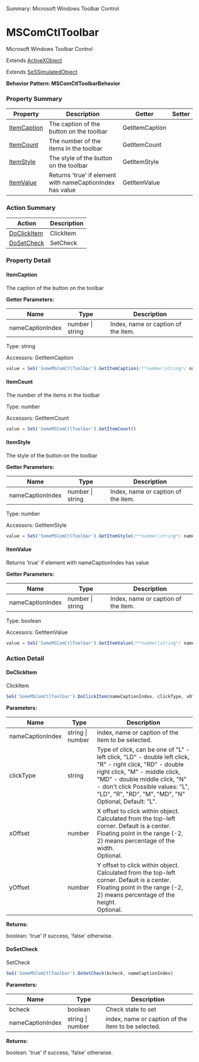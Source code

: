 Summary: Microsoft Windows Toolbar Control

# MSComCtlToolbar

Microsoft Windows Toolbar Control
 
Extends [ActiveXObject](ActiveXObject.md)

Extends [SeSSimulatedObject](SeSSimulatedObject.md)





**Behavior Pattern: MSComCtlToolbarBehavior**


<!-- ============================== property summary ========================== -->



### Property Summary
| **Property** | **Description** | **Getter** | **Setter** |
| ------------ | --------------- | ---------- | ---------- |
| [ItemCaption](#itemcaption) | The caption of the button on the toolbar | GetItemCaption |  |
| [ItemCount](#itemcount) | The number of the items in the toolbar | GetItemCount |  |
| [ItemStyle](#itemstyle) | The style of the button on the toolbar | GetItemStyle |  |
| [ItemValue](#itemvalue) | Returns 'true' if element with nameCaptionIndex has value | GetItemValue |  |



<!-- ============================== action summary ========================== -->



### Action Summary
|  **Action** | **Description** | 
| ----------- | --------------- |
|  [DoClickItem](#doclickitem) | ClickItem |
|  [DoSetCheck](#dosetcheck) | SetCheck |



<!-- ============================== property detail ========================== -->

### Property Detail

<a name="ItemCaption"></a>
#### ItemCaption

The caption of the button on the toolbar

**Getter Parameters:**

| **Name** | **Type** | **Description** |
| -------- | -------- | --------------- |  
| nameCaptionIndex | number \| string | Index, name or caption of the item. |




Type: string


Accessors: GetItemCaption

```javascript
value = SeS('SomeMSComCtlToolbar').GetItemCaption(/**number|string*/ nameCaptionIndex)
```


<a name="ItemCount"></a>
#### ItemCount

The number of the items in the toolbar



Type: number


Accessors: GetItemCount

```javascript
value = SeS('SomeMSComCtlToolbar').GetItemCount()
```


<a name="ItemStyle"></a>
#### ItemStyle

The style of the button on the toolbar

**Getter Parameters:**

| **Name** | **Type** | **Description** |
| -------- | -------- | --------------- |  
| nameCaptionIndex | number \| string | Index, name or caption of the item. |




Type: number


Accessors: GetItemStyle

```javascript
value = SeS('SomeMSComCtlToolbar').GetItemStyle(/**number|string*/ nameCaptionIndex)
```


<a name="ItemValue"></a>
#### ItemValue

Returns 'true' if element with nameCaptionIndex has value

**Getter Parameters:**

| **Name** | **Type** | **Description** |
| -------- | -------- | --------------- |  
| nameCaptionIndex | number \| string | Index, name or caption of the item. |




Type: boolean


Accessors: GetItemValue

```javascript
value = SeS('SomeMSComCtlToolbar').GetItemValue(/**number|string*/ nameCaptionIndex)
```




<!-- ============================== action detail ========================== -->

### Action Detail

<a name="DoClickItem"></a>    
#### DoClickItem

ClickItem

```javascript
SeS('SomeMSComCtlToolbar').DoClickItem(nameCaptionIndex, clickType, xOffset, yOffset)
```


**Parameters:**

|  **Name** | **Type** | **Description** |
| ---------- | -------- | --------------- |
| nameCaptionIndex | string \| number |  index, name or caption of the item to be selected. |
| clickType | string |  Type of click, can be one of "L" - left click, "LD" - double left click, "R" - right click, "RD" - double right click, "M" - middle click, "MD" - double middle click, "N" - don't click Possible values: "L", "LD", "R", "RD", "M", "MD", "N"<br>Optional, Default: "L". |
| xOffset | number |  X offset to click within object. Calculated from the top-left corner. Default is a center. Floating point in the range (-2, 2) means percentage of the width.<br>Optional. |
| yOffset | number |  Y offset to click within object. Calculated from the top-left corner. Default is a center. Floating point in the range (-2, 2) means percentage of the height.<br>Optional. |




**Returns:**

boolean: 'true' if success, 'false' otherwise.



<a name="see.also.mscomctltoolbar.doclickitem"></a>

<a name="DoSetCheck"></a>    
#### DoSetCheck

SetCheck

```javascript
SeS('SomeMSComCtlToolbar').DoSetCheck(bcheck, nameCaptionIndex)
```


**Parameters:**

|  **Name** | **Type** | **Description** |
| ---------- | -------- | --------------- |
| bcheck | boolean |  Check state to set |
| nameCaptionIndex | string \| number |  index, name or caption of the item to be selected. |




**Returns:**

boolean: 'true' if success, 'false' otherwise.



<a name="see.also.mscomctltoolbar.dosetcheck"></a>

  

